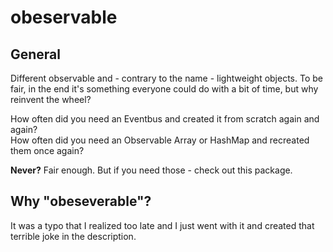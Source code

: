 # obeservable
## General
Different observable and - contrary to the name - lightweight objects.
To be fair, in the end it's something everyone could do with a bit of time, but why reinvent the wheel?

How often did you need an Eventbus and created it from scratch again and again?  
How often did you need an Observable Array or HashMap and recreated them once again?

**Never?** Fair enough. But if you need those - check out this package.

## Why "obeseverable"?
It was a typo that I realized too late and I just went with it and created that terrible joke in the description.